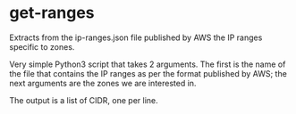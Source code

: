 # get-ranges
Extracts from the ip-ranges.json file published by AWS the IP ranges specific to zones.

Very simple Python3 script that takes 2 arguments.  The first is the name of the file that contains the IP ranges as per the format published by AWS; the next arguments are the zones we are interested in.

The output is a list of CIDR, one per line.
